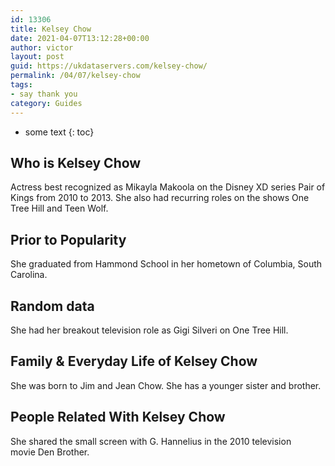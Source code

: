 ```yaml
---
id: 13306
title: Kelsey Chow
date: 2021-04-07T13:12:28+00:00
author: victor
layout: post
guid: https://ukdataservers.com/kelsey-chow/
permalink: /04/07/kelsey-chow
tags:
- say thank you
category: Guides
---
```


* some text
{: toc}


## Who is Kelsey Chow



Actress best recognized as Mikayla Makoola on the Disney XD series Pair of Kings from 2010 to 2013. She also had recurring roles on the shows One Tree Hill and Teen Wolf. 

                
                
                
## Prior to Popularity



She graduated from Hammond School in her hometown of Columbia, South Carolina. 

                
                
                
## Random data



She had her breakout television role as Gigi Silveri on One Tree Hill. 

                
                
                
## Family & Everyday Life of Kelsey Chow



She was born to Jim and Jean Chow. She has a younger sister and brother.

                
                
                
## People Related With Kelsey Chow



She shared the small screen with G. Hannelius in the 2010 television movie Den Brother.

                
              
            
          
          
          